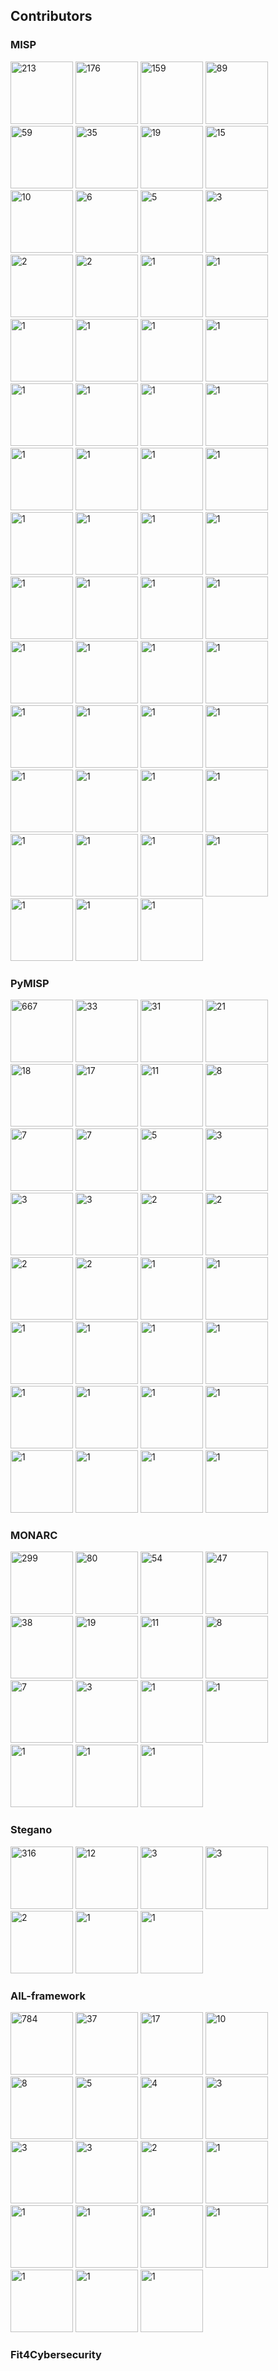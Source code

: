 

## Contributors

### MISP

<!-- contributors-MISP starts -->
<a href="https://github.com/chrisr3d"><img src="https://avatars2.githubusercontent.com/u/16307976?s=100&v=4" title="213" width="100px" /></a>
<a href="https://github.com/iglocska"><img src="https://avatars1.githubusercontent.com/u/3668672?s=100&v=4" title="176" width="100px" /></a>
<a href="https://github.com/mokaddem"><img src="https://avatars3.githubusercontent.com/u/6977223?s=100&v=4" title="159" width="100px" /></a>
<a href="https://github.com/JakubOnderka"><img src="https://avatars3.githubusercontent.com/u/163343?s=100&v=4" title="89" width="100px" /></a>
<a href="https://github.com/SteveClement"><img src="https://avatars3.githubusercontent.com/u/362025?s=100&v=4" title="59" width="100px" /></a>
<a href="https://github.com/adulau"><img src="https://avatars2.githubusercontent.com/u/3309?s=100&v=4" title="35" width="100px" /></a>
<a href="https://github.com/Rafiot"><img src="https://avatars1.githubusercontent.com/u/248875?s=100&v=4" title="19" width="100px" /></a>
<a href="https://github.com/kscheetz"><img src="https://avatars0.githubusercontent.com/u/7916199?s=100&v=4" title="15" width="100px" /></a>
<a href="https://github.com/RichieB2B"><img src="https://avatars1.githubusercontent.com/u/1461970?s=100&v=4" title="10" width="100px" /></a>
<a href="https://github.com/cvandeplas"><img src="https://avatars0.githubusercontent.com/u/1073662?s=100&v=4" title="6" width="100px" /></a>
<a href="https://github.com/Golbark"><img src="https://avatars2.githubusercontent.com/u/9538017?s=100&v=4" title="5" width="100px" /></a>
<a href="https://github.com/Applenice"><img src="https://avatars0.githubusercontent.com/u/30207614?s=100&v=4" title="3" width="100px" /></a>
<a href="https://github.com/gallypette"><img src="https://avatars1.githubusercontent.com/u/329725?s=100&v=4" title="2" width="100px" /></a>
<a href="https://github.com/cudeso"><img src="https://avatars3.githubusercontent.com/u/256028?s=100&v=4" title="2" width="100px" /></a>
<a href="https://github.com/legoguy1000"><img src="https://avatars2.githubusercontent.com/u/13125104?s=100&v=4" title="1" width="100px" /></a>
<a href="https://github.com/obert01"><img src="https://avatars1.githubusercontent.com/u/6752874?s=100&v=4" title="1" width="100px" /></a>
<a href="https://github.com/imidoriya"><img src="https://avatars2.githubusercontent.com/u/45568592?s=100&v=4" title="1" width="100px" /></a>
<a href="https://github.com/vaclavbartos"><img src="https://avatars0.githubusercontent.com/u/14043164?s=100&v=4" title="1" width="100px" /></a>
<a href="https://github.com/coolacid"><img src="https://avatars1.githubusercontent.com/u/1091410?s=100&v=4" title="1" width="100px" /></a>
<a href="https://github.com/tomking2"><img src="https://avatars0.githubusercontent.com/u/15731689?s=100&v=4" title="1" width="100px" /></a>
<a href="https://github.com/4ekin"><img src="https://avatars2.githubusercontent.com/u/2716639?s=100&v=4" title="1" width="100px" /></a>
<a href="https://github.com/VVX7"><img src="https://avatars2.githubusercontent.com/u/46228229?s=100&v=4" title="1" width="100px" /></a>
<a href="https://github.com/Will"><img src="https://avatars3.githubusercontent.com/u/57372819?s=100&v=4" title="1" width="100px" /></a>
<a href="https://github.com/Vito Piserchia"><img src="https://avatars1.githubusercontent.com/u/2363618?s=100&v=4" title="1" width="100px" /></a>
<a href="https://github.com/michael"><img src="https://avatars0.githubusercontent.com/u/39683291?s=100&v=4" title="1" width="100px" /></a>
<a href="https://github.com/Jop van der Lelie"><img src="https://avatars2.githubusercontent.com/u/3155112?s=100&v=4" title="1" width="100px" /></a>
<a href="https://github.com/iwitz"><img src="https://avatars3.githubusercontent.com/u/19936089?s=100&v=4" title="1" width="100px" /></a>
<a href="https://github.com/Andreas Rammhold"><img src="https://avatars2.githubusercontent.com/u/638836?s=100&v=4" title="1" width="100px" /></a>
<a href="https://github.com/co59"><img src="https://avatars3.githubusercontent.com/u/37596668?s=100&v=4" title="1" width="100px" /></a>
<a href="https://github.com/Ruiwen Chua"><img src="https://avatars3.githubusercontent.com/u/307558?s=100&v=4" title="1" width="100px" /></a>
<a href="https://github.com/Sascha Rommelfangen"><img src="https://avatars3.githubusercontent.com/u/274748?s=100&v=4" title="1" width="100px" /></a>
<a href="https://github.com/pbolduc"><img src="https://avatars3.githubusercontent.com/u/62303150?s=100&v=4" title="1" width="100px" /></a>
<a href="https://github.com/Chris Ford"><img src="https://avatars3.githubusercontent.com/u/34066604?s=100&v=4" title="1" width="100px" /></a>
<a href="https://github.com/Ludovic"><img src="https://avatars1.githubusercontent.com/u/415751?s=100&v=4" title="1" width="100px" /></a>
<a href="https://github.com/Daniel Roethlisberger"><img src="https://avatars2.githubusercontent.com/u/749226?s=100&v=4" title="1" width="100px" /></a>
<a href="https://github.com/Mona"><img src="https://avatars3.githubusercontent.com/u/39135076?s=100&v=4" title="1" width="100px" /></a>
<a href="https://github.com/Stephen"><img src="https://avatars3.githubusercontent.com/u/1159138?s=100&v=4" title="1" width="100px" /></a>
<a href="https://github.com/Eugenio Paolantonio"><img src="https://avatars2.githubusercontent.com/u/92799?s=100&v=4" title="1" width="100px" /></a>
<a href="https://github.com/Jorgen Bohnsdalen"><img src="https://avatars2.githubusercontent.com/u/255318?s=100&v=4" title="1" width="100px" /></a>
<a href="https://github.com/Joseph Dane"><img src="https://avatars1.githubusercontent.com/u/20953483?s=100&v=4" title="1" width="100px" /></a>
<a href="https://github.com/arnydo"><img src="https://avatars1.githubusercontent.com/u/11653079?s=100&v=4" title="1" width="100px" /></a>
<a href="https://github.com/Kyle Parrish"><img src="https://avatars3.githubusercontent.com/u/32331867?s=100&v=4" title="1" width="100px" /></a>
<a href="https://github.com/SHSauler"><img src="https://avatars0.githubusercontent.com/u/8420509?s=100&v=4" title="1" width="100px" /></a>
<a href="https://github.com/George"><img src="https://avatars1.githubusercontent.com/u/10531031?s=100&v=4" title="1" width="100px" /></a>
<a href="https://github.com/rmarsollier"><img src="https://avatars3.githubusercontent.com/u/16244397?s=100&v=4" title="1" width="100px" /></a>
<a href="https://github.com/kx499"><img src="https://avatars0.githubusercontent.com/u/3334810?s=100&v=4" title="1" width="100px" /></a>
<a href="https://github.com/Ben Drysdale"><img src="https://avatars3.githubusercontent.com/u/7750798?s=100&v=4" title="1" width="100px" /></a>
<a href="https://github.com/Nick Driver"><img src="https://avatars3.githubusercontent.com/u/6147794?s=100&v=4" title="1" width="100px" /></a>
<a href="https://github.com/Andrew Pease"><img src="https://avatars1.githubusercontent.com/u/7442091?s=100&v=4" title="1" width="100px" /></a>
<a href="https://github.com/The Gitter Badger"><img src="https://avatars2.githubusercontent.com/u/8518239?s=100&v=4" title="1" width="100px" /></a>
<a href="https://github.com/Deventual"><img src="https://avatars2.githubusercontent.com/u/7035285?s=100&v=4" title="1" width="100px" /></a>
<a href="https://github.com/Heiko Siebel"><img src="https://avatars0.githubusercontent.com/u/381256?s=100&v=4" title="1" width="100px" /></a>
<a href="https://github.com/nullprobe"><img src="https://avatars3.githubusercontent.com/u/2757396?s=100&v=4" title="1" width="100px" /></a>
<a href="https://github.com/Bâkır Emre"><img src="https://avatars3.githubusercontent.com/u/51360?s=100&v=4" title="1" width="100px" /></a>
<a href="https://github.com/remg427"><img src="https://avatars3.githubusercontent.com/u/5524371?s=100&v=4" title="1" width="100px" /></a>
<!-- contributors-MISP ends -->


### PyMISP

<!-- contributors-PyMISP starts -->
<a href="https://github.com/Rafiot"><img src="https://avatars1.githubusercontent.com/u/248875?s=100&v=4" title="667" width="100px" /></a>
<a href="https://github.com/adulau"><img src="https://avatars2.githubusercontent.com/u/3309?s=100&v=4" title="33" width="100px" /></a>
<a href="https://github.com/VincentFalc"><img src="https://avatars1.githubusercontent.com/u/39620263?s=100&v=4" title="31" width="100px" /></a>
<a href="https://github.com/cudeso"><img src="https://avatars3.githubusercontent.com/u/256028?s=100&v=4" title="21" width="100px" /></a>
<a href="https://github.com/SteveClement"><img src="https://avatars3.githubusercontent.com/u/362025?s=100&v=4" title="18" width="100px" /></a>
<a href="https://github.com/cvandeplas"><img src="https://avatars0.githubusercontent.com/u/1073662?s=100&v=4" title="17" width="100px" /></a>
<a href="https://github.com/VVX7"><img src="https://avatars2.githubusercontent.com/u/46228229?s=100&v=4" title="11" width="100px" /></a>
<a href="https://github.com/mokaddem"><img src="https://avatars3.githubusercontent.com/u/6977223?s=100&v=4" title="8" width="100px" /></a>
<a href="https://github.com/mback2k"><img src="https://avatars1.githubusercontent.com/u/231943?s=100&v=4" title="7" width="100px" /></a>
<a href="https://github.com/tomking2"><img src="https://avatars0.githubusercontent.com/u/15731689?s=100&v=4" title="7" width="100px" /></a>
<a href="https://github.com/3c7"><img src="https://avatars3.githubusercontent.com/u/2846609?s=100&v=4" title="5" width="100px" /></a>
<a href="https://github.com/turtlefac3"><img src="https://avatars3.githubusercontent.com/u/55850580?s=100&v=4" title="3" width="100px" /></a>
<a href="https://github.com/sim0nx"><img src="https://avatars0.githubusercontent.com/u/1769773?s=100&v=4" title="3" width="100px" /></a>
<a href="https://github.com/netjinho"><img src="https://avatars2.githubusercontent.com/u/11476054?s=100&v=4" title="3" width="100px" /></a>
<a href="https://github.com/wagner-certat"><img src="https://avatars1.githubusercontent.com/u/25031221?s=100&v=4" title="2" width="100px" /></a>
<a href="https://github.com/kovacsbalu"><img src="https://avatars2.githubusercontent.com/u/3726055?s=100&v=4" title="2" width="100px" /></a>
<a href="https://github.com/iglocska"><img src="https://avatars1.githubusercontent.com/u/3668672?s=100&v=4" title="2" width="100px" /></a>
<a href="https://github.com/FloatingGhost"><img src="https://avatars3.githubusercontent.com/u/4086403?s=100&v=4" title="2" width="100px" /></a>
<a href="https://github.com/ninoseki"><img src="https://avatars3.githubusercontent.com/u/291028?s=100&v=4" title="1" width="100px" /></a>
<a href="https://github.com/Shortfinga"><img src="https://avatars2.githubusercontent.com/u/5101414?s=100&v=4" title="1" width="100px" /></a>
<a href="https://github.com/ancailliau"><img src="https://avatars1.githubusercontent.com/u/28399?s=100&v=4" title="1" width="100px" /></a>
<a href="https://github.com/0xThiebaut"><img src="https://avatars0.githubusercontent.com/u/46688461?s=100&v=4" title="1" width="100px" /></a>
<a href="https://github.com/chrisr3d"><img src="https://avatars2.githubusercontent.com/u/16307976?s=100&v=4" title="1" width="100px" /></a>
<a href="https://github.com/paalbra"><img src="https://avatars1.githubusercontent.com/u/265215?s=100&v=4" title="1" width="100px" /></a>
<a href="https://github.com/github-pba"><img src="https://avatars2.githubusercontent.com/u/50981940?s=100&v=4" title="1" width="100px" /></a>
<a href="https://github.com/Wachizungu"><img src="https://avatars3.githubusercontent.com/u/9868873?s=100&v=4" title="1" width="100px" /></a>
<a href="https://github.com/dawid-czarnecki"><img src="https://avatars3.githubusercontent.com/u/17339154?s=100&v=4" title="1" width="100px" /></a>
<a href="https://github.com/juju4"><img src="https://avatars3.githubusercontent.com/u/1300844?s=100&v=4" title="1" width="100px" /></a>
<a href="https://github.com/DragonDev1906"><img src="https://avatars2.githubusercontent.com/u/8270201?s=100&v=4" title="1" width="100px" /></a>
<a href="https://github.com/cipherlock"><img src="https://avatars3.githubusercontent.com/u/33454995?s=100&v=4" title="1" width="100px" /></a>
<a href="https://github.com/Lastpixl"><img src="https://avatars1.githubusercontent.com/u/123660?s=100&v=4" title="1" width="100px" /></a>
<a href="https://github.com/0xiso"><img src="https://avatars1.githubusercontent.com/u/6024009?s=100&v=4" title="1" width="100px" /></a>
<!-- contributors-PyMISP ends -->


### MONARC

<!-- contributors-MONARC starts -->
<a href="https://github.com/cedricbonhomme"><img src="https://avatars1.githubusercontent.com/u/465400?s=100&v=4" title="299" width="100px" /></a>
<a href="https://github.com/ruslanbaidan"><img src="https://avatars2.githubusercontent.com/u/3246171?s=100&v=4" title="80" width="100px" /></a>
<a href="https://github.com/xplodwild"><img src="https://avatars3.githubusercontent.com/u/1205428?s=100&v=4" title="54" width="100px" /></a>
<a href="https://github.com/thomas-netlor"><img src="https://avatars3.githubusercontent.com/u/4964617?s=100&v=4" title="47" width="100px" /></a>
<a href="https://github.com/jfrocha"><img src="https://avatars0.githubusercontent.com/u/2930955?s=100&v=4" title="38" width="100px" /></a>
<a href="https://github.com/ppaulis"><img src="https://avatars3.githubusercontent.com/u/1609503?s=100&v=4" title="19" width="100px" /></a>
<a href="https://github.com/dealmeida"><img src="https://avatars3.githubusercontent.com/u/2202206?s=100&v=4" title="11" width="100px" /></a>
<a href="https://github.com/cyrilrouyer"><img src="https://avatars1.githubusercontent.com/u/23081586?s=100&v=4" title="8" width="100px" /></a>
<a href="https://github.com/jerolomb"><img src="https://avatars1.githubusercontent.com/u/18661517?s=100&v=4" title="7" width="100px" /></a>
<a href="https://github.com/cheah96"><img src="https://avatars2.githubusercontent.com/u/37674123?s=100&v=4" title="3" width="100px" /></a>
<a href="https://github.com/wllm-rbnt"><img src="https://avatars0.githubusercontent.com/u/11647900?s=100&v=4" title="1" width="100px" /></a>
<a href="https://github.com/jiihaanee"><img src="https://avatars0.githubusercontent.com/u/23482104?s=100&v=4" title="1" width="100px" /></a>
<a href="https://github.com/harchoumi"><img src="https://avatars2.githubusercontent.com/u/6995784?s=100&v=4" title="1" width="100px" /></a>
<a href="https://github.com/YacineKhamis"><img src="https://avatars0.githubusercontent.com/u/7416481?s=100&v=4" title="1" width="100px" /></a>
<a href="https://github.com/msfaxi"><img src="https://avatars3.githubusercontent.com/u/3328977?s=100&v=4" title="1" width="100px" /></a>
<!-- contributors-MONARC ends -->


### Stegano

<!-- contributors-stegano starts -->
<a href="https://github.com/cedricbonhomme"><img src="https://avatars1.githubusercontent.com/u/465400?s=100&v=4" title="316" width="100px" /></a>
<a href="https://github.com/AdrienCos"><img src="https://avatars1.githubusercontent.com/u/25573947?s=100&v=4" title="12" width="100px" /></a>
<a href="https://github.com/maxwellgerber"><img src="https://avatars3.githubusercontent.com/u/11035210?s=100&v=4" title="3" width="100px" /></a>
<a href="https://github.com/andyroberts"><img src="https://avatars2.githubusercontent.com/u/831044?s=100&v=4" title="3" width="100px" /></a>
<a href="https://github.com/sh4nks"><img src="https://avatars2.githubusercontent.com/u/1510708?s=100&v=4" title="2" width="100px" /></a>
<a href="https://github.com/BoboTiG"><img src="https://avatars0.githubusercontent.com/u/2033598?s=100&v=4" title="1" width="100px" /></a>
<a href="https://github.com/pannal"><img src="https://avatars3.githubusercontent.com/u/1359593?s=100&v=4" title="1" width="100px" /></a>
<!-- contributors-stegano ends -->


### AIL-framework

<!-- contributors-AIL-framework starts -->
<a href="https://github.com/Terrtia"><img src="https://avatars2.githubusercontent.com/u/8857208?s=100&v=4" title="784" width="100px" /></a>
<a href="https://github.com/adulau"><img src="https://avatars2.githubusercontent.com/u/3309?s=100&v=4" title="37" width="100px" /></a>
<a href="https://github.com/SteveClement"><img src="https://avatars3.githubusercontent.com/u/362025?s=100&v=4" title="17" width="100px" /></a>
<a href="https://github.com/kovacsbalu"><img src="https://avatars2.githubusercontent.com/u/3726055?s=100&v=4" title="10" width="100px" /></a>
<a href="https://github.com/xme"><img src="https://avatars2.githubusercontent.com/u/480944?s=100&v=4" title="8" width="100px" /></a>
<a href="https://github.com/stamparm"><img src="https://avatars3.githubusercontent.com/u/921555?s=100&v=4" title="5" width="100px" /></a>
<a href="https://github.com/jhedden"><img src="https://avatars3.githubusercontent.com/u/2622954?s=100&v=4" title="4" width="100px" /></a>
<a href="https://github.com/WimpyMan"><img src="https://avatars3.githubusercontent.com/u/12594973?s=100&v=4" title="3" width="100px" /></a>
<a href="https://github.com/mokaddem"><img src="https://avatars3.githubusercontent.com/u/6977223?s=100&v=4" title="3" width="100px" /></a>
<a href="https://github.com/obilodeau"><img src="https://avatars3.githubusercontent.com/u/546325?s=100&v=4" title="3" width="100px" /></a>
<a href="https://github.com/petmi627"><img src="https://avatars0.githubusercontent.com/u/26305009?s=100&v=4" title="2" width="100px" /></a>
<a href="https://github.com/ronaldtf"><img src="https://avatars2.githubusercontent.com/u/10974337?s=100&v=4" title="1" width="100px" /></a>
<a href="https://github.com/mangelft"><img src="https://avatars0.githubusercontent.com/u/35041797?s=100&v=4" title="1" width="100px" /></a>
<a href="https://github.com/swedishmike"><img src="https://avatars1.githubusercontent.com/u/8100625?s=100&v=4" title="1" width="100px" /></a>
<a href="https://github.com/sw-pschmied"><img src="https://avatars3.githubusercontent.com/u/15813113?s=100&v=4" title="1" width="100px" /></a>
<a href="https://github.com/raw-data"><img src="https://avatars3.githubusercontent.com/u/29753218?s=100&v=4" title="1" width="100px" /></a>
<a href="https://github.com/ninoseki"><img src="https://avatars3.githubusercontent.com/u/291028?s=100&v=4" title="1" width="100px" /></a>
<a href="https://github.com/Jerome St-Hilaire"><img src="https://avatars1.githubusercontent.com/u/5885106?s=100&v=4" title="1" width="100px" /></a>
<a href="https://github.com/Koen Van Impe"><img src="https://avatars3.githubusercontent.com/u/256028?s=100&v=4" title="1" width="100px" /></a>
<!-- contributors-AIL-framework ends -->


### Fit4Cybersecurity

<!-- contributors-Fit4Cybersecurity starts -->

<!-- contributors-Fit4Cybersecurity ends -->